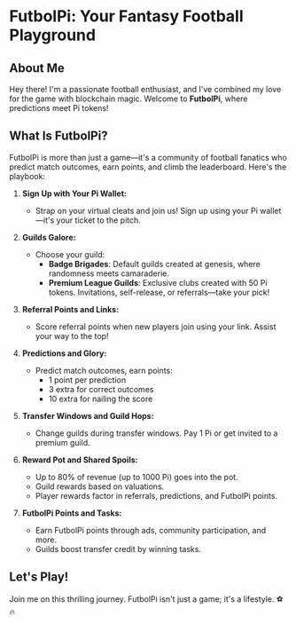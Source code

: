# FutbolPi: Your Fantasy Football Playground

## About Me

Hey there! I'm a passionate football enthusiast, and I've combined my love for the game with blockchain magic. Welcome to **FutbolPi**, where predictions meet Pi tokens!

## What Is FutbolPi?

FutbolPi is more than just a game—it's a community of football fanatics who predict match outcomes, earn points, and climb the leaderboard. Here's the playbook:

1. **Sign Up with Your Pi Wallet:**
   - Strap on your virtual cleats and join us! Sign up using your Pi wallet—it's your ticket to the pitch.

2. **Guilds Galore:**
   - Choose your guild:
     - **Badge Brigades**: Default guilds created at genesis, where randomness meets camaraderie.
     - **Premium League Guilds**: Exclusive clubs created with 50 Pi tokens. Invitations, self-release, or referrals—take your pick!

3. **Referral Points and Links:**
   - Score referral points when new players join using your link. Assist your way to the top!

4. **Predictions and Glory:**
   - Predict match outcomes, earn points:
     - 1 point per prediction
     - 3 extra for correct outcomes
     - 10 extra for nailing the score

5. **Transfer Windows and Guild Hops:**
   - Change guilds during transfer windows. Pay 1 Pi or get invited to a premium guild.

6. **Reward Pot and Shared Spoils:**
   - Up to 80% of revenue (up to 1000 Pi) goes into the pot.
   - Guild rewards based on valuations.
   - Player rewards factor in referrals, predictions, and FutbolPi points.

7. **FutbolPi Points and Tasks:**
   - Earn FutbolPi points through ads, community participation, and more.
   - Guilds boost transfer credit by winning tasks.

## Let's Play!

Join me on this thrilling journey. FutbolPi isn't just a game; it's a lifestyle. ⚽🔥
